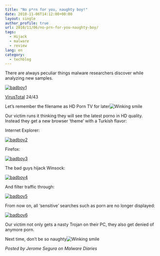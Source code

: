 ```yaml
---
title: "No p*rn for you, naughty boy!"
date: 2010-11-06T14:12:00+00:00
layout: single
author_profile: true
url: 2010/11/06/no-prn-for-you-naughty-boy/
tags:
  - Hijack
  - malware
  - review
lang: en
category: 
  - techblog
---
```

There are always peculiar things malware researchers discover while analyzing new samples.

[![badboy1](http://lh5.ggpht.com/_vaUVXcmC3OI/TNVa3Ib79bI/AAAAAAAADD4/qTMyX6wh9xA/badboy1_thumb.png?imgmax=800 "badboy1")](http://lh5.ggpht.com/_vaUVXcmC3OI/TNVa1mRBGwI/AAAAAAAADD0/SKdAYQrSb8E/s1600-h/badboy1%5B2%5D.png)

[VirusTotal](http://www.virustotal.com/file-scan/report.html?id=ede47b72be4490b4a517758d08ea927cacf034ca6d450c4c8c9328484a6cac36-1289002554) 24/43

Let’s remember the filename as HD Porn TV for later![Winking smile](http://lh6.ggpht.com/_vaUVXcmC3OI/TNVa4eWjpfI/AAAAAAAADD8/31dz-B5aUKY/wlEmoticon-winkingsmile%5B2%5D.png?imgmax=800) 

Our victim runs it thinking they will see the latest porno in HD quality. Instead they get a new browser ‘theme’ with a Turkish flavor:

Internet Explorer:

[![badboy2](http://lh3.ggpht.com/_vaUVXcmC3OI/TNVa-adEbXI/AAAAAAAADEE/k_dBW7IrDAI/badboy2_thumb.png?imgmax=800 "badboy2")](http://lh3.ggpht.com/_vaUVXcmC3OI/TNVa78EOgmI/AAAAAAAADEA/7qkqPD3l5R4/s1600-h/badboy2%5B2%5D.png)

Firefox:

[![badboy3](http://lh3.ggpht.com/_vaUVXcmC3OI/TNVbGLRJuII/AAAAAAAADEM/7CUDaPkl4pA/badboy3_thumb.png?imgmax=800 "badboy3")](http://lh4.ggpht.com/_vaUVXcmC3OI/TNVbDWgVNAI/AAAAAAAADEI/fUmZrCMwGOU/s1600-h/badboy3%5B2%5D.png)

The bad guys hijack Winsock:

[![badboy4](http://lh6.ggpht.com/_vaUVXcmC3OI/TNVbJhQeGMI/AAAAAAAADEU/s8wDx0TI4sI/badboy4_thumb.png?imgmax=800 "badboy4")](http://lh6.ggpht.com/_vaUVXcmC3OI/TNVbH8S1rSI/AAAAAAAADEQ/NJUoqbwlVhU/s1600-h/badboy4%5B2%5D.png)

And filter traffic through:

[![badboy5](http://lh5.ggpht.com/_vaUVXcmC3OI/TNVbM-KcBHI/AAAAAAAADEc/I13BR1Lf9K4/badboy5_thumb.png?imgmax=800 "badboy5")](http://lh5.ggpht.com/_vaUVXcmC3OI/TNVbKhHxmAI/AAAAAAAADEY/eeXE3jNoD1A/s1600-h/badboy5%5B2%5D.png)

From now on, all ‘sensitive’ searches such as porn are no longer displayed:

[![badboy6](http://lh4.ggpht.com/_vaUVXcmC3OI/TNVbQWjpnjI/AAAAAAAADEk/wVoEAzo8rz8/badboy6_thumb.png?imgmax=800 "badboy6")](http://lh6.ggpht.com/_vaUVXcmC3OI/TNVbOhUSA9I/AAAAAAAADEg/EqJop0_5G4Y/s1600-h/badboy6%5B2%5D.png)

Our victim not only gets a nasty Trojan on their PC, they also get denied of anymore porn.

Next time, don’t be so naughty![Winking smile](http://lh6.ggpht.com/_vaUVXcmC3OI/TNVa4eWjpfI/AAAAAAAADD8/31dz-B5aUKY/wlEmoticon-winkingsmile%5B2%5D.png?imgmax=800) 

_Posted by Jerome Segura on Malware Diaries_